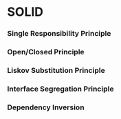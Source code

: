 # SOLID

### Single Responsibility Principle

### Open/Closed Principle

### Liskov Substitution Principle

### Interface Segregation Principle

### Dependency Inversion
